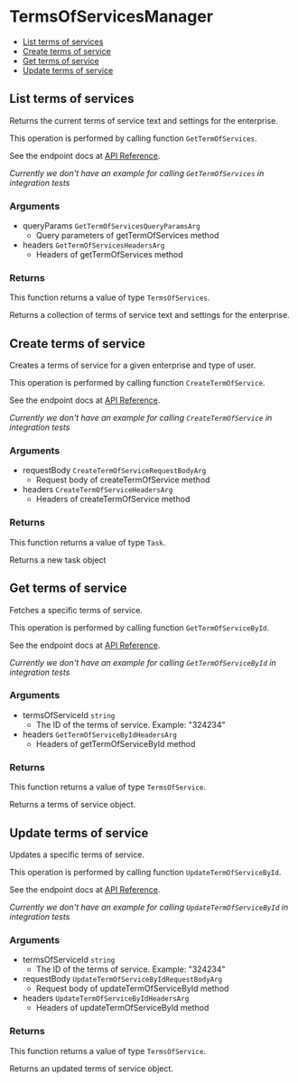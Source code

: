 # TermsOfServicesManager


- [List terms of services](#list-terms-of-services)
- [Create terms of service](#create-terms-of-service)
- [Get terms of service](#get-terms-of-service)
- [Update terms of service](#update-terms-of-service)

## List terms of services

Returns the current terms of service text and settings
for the enterprise.

This operation is performed by calling function `GetTermOfServices`.

See the endpoint docs at
[API Reference](https://developer.box.com/reference/get-terms-of-services/).

*Currently we don't have an example for calling `GetTermOfServices` in integration tests*

### Arguments

- queryParams `GetTermOfServicesQueryParamsArg`
  - Query parameters of getTermOfServices method
- headers `GetTermOfServicesHeadersArg`
  - Headers of getTermOfServices method


### Returns

This function returns a value of type `TermsOfServices`.

Returns a collection of terms of service text and settings for the
enterprise.


## Create terms of service

Creates a terms of service for a given enterprise
and type of user.

This operation is performed by calling function `CreateTermOfService`.

See the endpoint docs at
[API Reference](https://developer.box.com/reference/post-terms-of-services/).

*Currently we don't have an example for calling `CreateTermOfService` in integration tests*

### Arguments

- requestBody `CreateTermOfServiceRequestBodyArg`
  - Request body of createTermOfService method
- headers `CreateTermOfServiceHeadersArg`
  - Headers of createTermOfService method


### Returns

This function returns a value of type `Task`.

Returns a new task object


## Get terms of service

Fetches a specific terms of service.

This operation is performed by calling function `GetTermOfServiceById`.

See the endpoint docs at
[API Reference](https://developer.box.com/reference/get-terms-of-services-id/).

*Currently we don't have an example for calling `GetTermOfServiceById` in integration tests*

### Arguments

- termsOfServiceId `string`
  - The ID of the terms of service. Example: "324234"
- headers `GetTermOfServiceByIdHeadersArg`
  - Headers of getTermOfServiceById method


### Returns

This function returns a value of type `TermsOfService`.

Returns a terms of service object.


## Update terms of service

Updates a specific terms of service.

This operation is performed by calling function `UpdateTermOfServiceById`.

See the endpoint docs at
[API Reference](https://developer.box.com/reference/put-terms-of-services-id/).

*Currently we don't have an example for calling `UpdateTermOfServiceById` in integration tests*

### Arguments

- termsOfServiceId `string`
  - The ID of the terms of service. Example: "324234"
- requestBody `UpdateTermOfServiceByIdRequestBodyArg`
  - Request body of updateTermOfServiceById method
- headers `UpdateTermOfServiceByIdHeadersArg`
  - Headers of updateTermOfServiceById method


### Returns

This function returns a value of type `TermsOfService`.

Returns an updated terms of service object.


